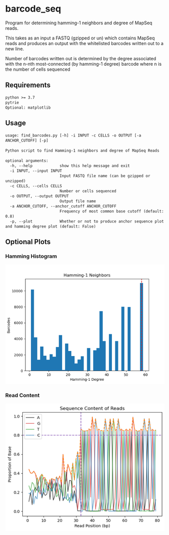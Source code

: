 # barcode_seq

Program for determining hamming-1 neighbors and degree of MapSeq reads.

This takes as an input a FASTQ (gzipped or un) which contains MapSeq reads and produces an output with the whitelisted barcodes written out to a new line.

Number of barcodes written out is determined by the degree associated with the n-nth most-connected (by hamming-1 degree) barcode where n is the number of cells sequenced  

## Requirements
```
python >= 3.7
pytrie
Optional: matplotlib
```


## Usage

```
usage: find_barcodes.py [-h] -i INPUT -c CELLS -o OUTPUT [-a ANCHOR_CUTOFF] [-p]

Python script to find Hamming-1 neighbors and degree of MapSeq Reads

optional arguments:
  -h, --help            show this help message and exit
  -i INPUT, --input INPUT
                        Input FASTQ file name (can be gzipped or unzipped)
  -c CELLS, --cells CELLS
                        Number or cells sequenced
  -o OUTPUT, --output OUTPUT
                        Output file name
  -a ANCHOR_CUTOFF, --anchor_cutoff ANCHOR_CUTOFF
                        Frequency of most common base cutoff (default: 0.8)
  -p, --plot            Whether or not to produce anchor sequence plot and hamming degree plot (default: False)
```

## Optional Plots

### Hamming Histogram
![Hamming Histogram](plots/hamming_hist.png)

### Read Content
![Read Content](plots/read_content.png)
